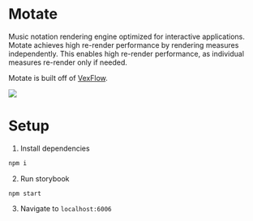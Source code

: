 # Motate
Music notation rendering engine optimized for interactive applications. Motate achieves high re-render performance by rendering measures independently. This enables high re-render performance, as individual measures re-render only if needed. 

Motate is built off of [VexFlow](https://github.com/0xfe/vexflow).


![](https://i.imgur.com/3S3nP9U.png)

# Setup
1. Install dependencies
```bash
npm i
```
2. Run storybook
```
npm start
```
3. Navigate to `localhost:6006`
